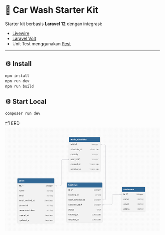 # 🚗 Car Wash Starter Kit

Starter kit berbasis **Laravel 12** dengan integrasi:

-   [Livewire](https://livewire.laravel.com/)
-   [Laravel Volt](https://laravel.com/docs/volt)
-   Unit Test menggunakan [Pest](https://pestphp.com/)

---

## ⚙️ Install

```bash
npm install
npm run dev
npm run build
```

## ⚙️ Start Local

```bash
composer run dev
```

🗂️ ERD
![Alt text](./public/car-wash-erd.png)
